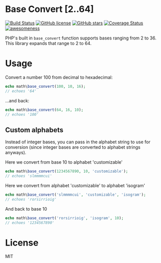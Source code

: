 # Base Convert [2..64]
[![Build Status](https://travis-ci.org/ArtBIT/base_convert.svg?branch=master)](https://travis-ci.org/ArtBIT/base_convert) [![GitHub license](https://img.shields.io/github/license/ArtBIT/base_convert.svg)](https://github.com/ArtBIT/base_convert) [![GitHub stars](https://img.shields.io/github/stars/ArtBIT/base_convert.svg)](https://github.com/ArtBIT/base_convert)  [![Coverage Status](https://coveralls.io/repos/ArtBIT/base_convert/badge.svg?branch=master)](https://coveralls.io/r/ArtBIT/base_convert?branch=master) [![awesomeness](https://img.shields.io/badge/awesomeness-maximum-red.svg)](https://github.com/ArtBIT/base_convert)

PHP's built in `base_convert` function supports bases ranging from 2 to 36. This library expands that range to 2 to 64.

# Usage
Convert a number 100 from decimal to hexadecimal:
```php
echo math\base_convert(100, 10, 16); 
// echoes '64'
```
...and back:
```php
echo math\base_convert(64, 16, 10); 
// echoes '100'
```

## Custom alphabets
Instead of integer bases, you can pass in the alphabet string to use for conversion (since integer bases are converted to alphabet strings anyways).

Here we convert from base 10 to alphabet 'customizable'
```php
echo math\base_convert(1234567890, 10, 'customizable');
// echoes 'slmmmmcui'
```

Here we convert from alphabet 'customizable' to alphabet 'isogram'
```php
echo math\base_convert('slmmmmcui', 'customizable', 'isogram');
// echoes 'rorsirrioig'
```

And back to base 10
```php
echo math\base_convert('rorsirrioig', 'isogram', 10);
// echoes '1234567890'
```
# License

MIT
